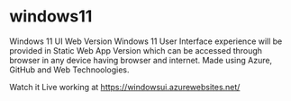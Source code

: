 # windows11
Windows 11 UI Web Version
Windows 11 User Interface experience will be provided in Static Web App Version which can be accessed through browser in any device having browser and internet.
Made using Azure, GitHub and Web Technoologies.

Watch it Live working at https://windowsui.azurewebsites.net/ 
